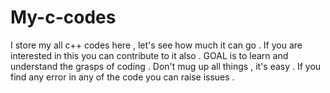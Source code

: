 # My-c-codes
I store my all c++ codes here , let's see how much it can go .
If you are interested in this you can contribute to it also .
GOAL is to learn and understand the grasps of coding .
Don't mug up all things , it's easy .
If you find any error in any of the code you can raise issues .

